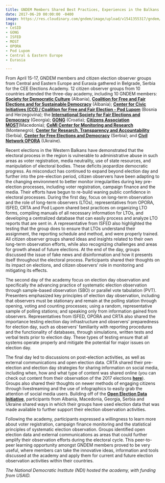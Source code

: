 ```yaml
---
title: GNDEM Members Shared Best Practices, Experiences in the Balkans and Eurasia
date: 2017-06-20 00:00:00 -0400
image: https://res.cloudinary.com/gndem/image/upload/v1541355317/gndem/gndem-members-shared-best-practices-experiences-in-the-balkans-and-eurasia.jpg
tags:
- CeSID
- GONG
- ISFED
- MOST
- OPORA
- Pod Lupom
- Central & Eastern Europe
- Eurasia

---
```

From April 15-17, GNDEM members and citizen election observer groups from Central and Eastern Europe and Eurasia gathered in Belgrade, Serbia for the CEE Elections Academy. 12 citizen observer groups from 10 countries attended the three-day academy, including 10 GNDEM members: [**Society for Democratic Culture**](http://www.gndem.org/sdc) (Albania), [**Coalition for Free and Fair Elections and for Sustainable Democracy**](http://www.kzln.org.al/) (Albania); [**Center for Civic Initiatives (CCI) / Coalition for Free and Fair Election - Pod Lupom**](http://podlupom.org/v2/) (Bosnia and Herzegovina); the [**International Society for Fair Elections and Democracy**](http://www.isfed.ge/) (Georgia); [**GONG**](http://gong.hr/en/) (Croatia); [**Citizens Association MOST**](http://www.most.org.mk/index.php?lang=en)(Macedonia); [**CeMI Center for Monitoring and Research**](http://cemi.org.me/en/o-nama/) (Montenegro); [**Center for Research, Transparency and Accountability**](http://crta.rs/sr/pocetna/) (Serbia), [**Center for Free Elections and Democracy**](http://www.enemo.eu/en/members/members/30-serbia-center-for-free-elections-and-democracy) (Serbia); and [**Civil Network OPORA**](https://www.oporaua.org/en/) (Ukraine).

Recent elections in the Western Balkans have demonstrated that the electoral process in the region is vulnerable to administrative abuse in such areas as voter registration, media neutrality, use of state resources, and manipulation of electoral bodies. These deficits jeopardize democratic progress. As misconduct has continued to expand beyond election day and further into the pre-election period, citizen observers have been adapting to the changing environment to better monitor irregularities during key pre-election processes, including voter registration, campaign finance and the media. Their efforts have begun to re-build waning public confidence in electoral processes. During the first day, focus on long-term observation and the role of long-term observers (LTOs), representatives from OPORA, ISFED, CRTA and Pod Lupom shared best practices on organizing LTO forms, compiling manuals of all necessary information for LTOs, and developing a centralized database that can easily process and analyze LTO reports that are sent in. A representative from ISFED also highlighted the testing that the group does to ensure that LTOs understand their assignment, the reporting schedule and method, and were properly trained. All citizen observer groups shared ideas and insights related to their own long-term observation efforts, while also recognizing challenges and areas for growth ahead of future elections. At the end of the day, groups discussed the issue of fake news and disinformation and how it presents itself throughout the electoral process. Participants shared their thoughts on its impact on elections, and citizen observers’ role in monitoring and mitigating its effects.

The second day of the academy focus on election day observation and specifically the advancing practice of systematic election observation through sample-based observation (SBO) or parallel vote tabulation (PVT). Presenters emphasized key principles of election day observation, including that observers must be stationary and remain at the polling station through opening, voting and counting processes; using a random, representative sample of polling stations; and speaking only from information gained from observers. Representatives from ISFED, OPORA and CRTA also shared the importance testing election day infrastructure and observers’ preparedness for election day, such as observers’ familiarity with reporting procedures and the functionality of databases, through simulations, written tests and verbal tests prior to election day. These types of testing ensure that all systems operate properly and mitigate the potential for major issues on election day.

The final day led to discussions on post-election activities, as well as external communications and open election data. CRTA shared their pre-election and election day strategies for sharing information on social media, including when, how and what type of content was shared online (you can check out content from their observation of the 2017 elections [**here**](https://www.facebook.com/gradjaninastrazi/?hc_ref=PAGES_TIMELINE)). Groups also shared their thoughts on newer methods of engaging citizens through livestreaming and the use of infographics to easily grab the attention of social media users. Building off of the [**Open Election Data Initiative**](http://www.openelectiondata.net/en/), participants from Albania, Macedonia, Georgia, Serbia and Ukraine shared ways in which their groups have used election data that was made available to further support their election observation activities.

Following the academy, participants expressed a willingness to learn more about voter registration, campaign finance monitoring and the statistical principles of systematic election observation. Groups identified open election data and external communications as areas that could further amplify their observation efforts during the electoral cycle. This peer-to-peer learning opportunity amongst GNDEM members proved to be very useful, where members can take the innovative ideas, information and tools discussed at the academy and apply them for current and future election observation activities within their countries.

_The National Democratic Institute (NDI) hosted the academy, with funding from USAID._